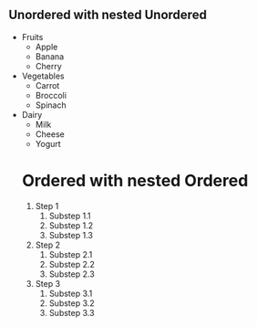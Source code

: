 <!DOCTYPE html>
<html lang="en">
<head>
    <meta charset="UTF-8">
    <meta name="viewport" content="width=device-width, initial-scale=1.0">
    <title>NestedList</title>
</head>
<body>
    <h2>Unordered with nested Unordered</h2>
    <ul>
        <li>Fruits
            <ul>
                <li>Apple</li>
                <li>Banana</li>
                <li>Cherry</li>
            </ul>
        </li>
        <li>Vegetables
            <ul>
                <li>Carrot</li>
                <li>Broccoli</li>
                <li>Spinach</li>
            </ul>
        </li>
        <li>Dairy
            <ul>
                <li>Milk</li>
                <li>Cheese</li>
                <li>Yogurt</li>
            </ul>
        </li>
    <h1>Ordered with nested Ordered</h1>
    <ol>
        <li>Step 1
            <ol>
                <li>Substep 1.1</li>
                <li>Substep 1.2</li>
                <li>Substep 1.3</li>
            </ol>
        </li>
        <li>Step 2 
            <ol>
                <li>Substep 2.1</li>
                <li>Substep 2.2</li>
                <li>Substep 2.3</li>
            </ol>
        </li>
        <li>Step 3
            <ol>
                <li>Substep 3.1</li>
                <li>Substep 3.2</li>
                <li>Substep 3.3</li>
            </ol>
        </li>
</body>
</html>
